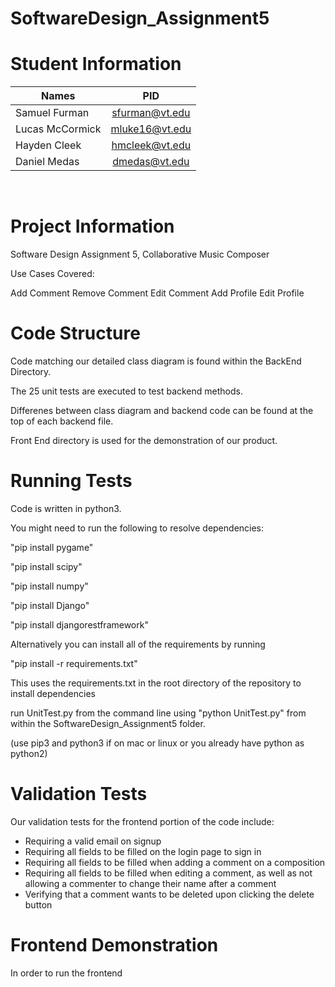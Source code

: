 # SoftwareDesign_Assignment5
<h1>Student Information</h1>

| Names           | PID            |
| --------------- |:--------------:|
| Samuel Furman   | sfurman@vt.edu |
| Lucas McCormick | mluke16@vt.edu |
| Hayden Cleek    | hmcleek@vt.edu |
| Daniel Medas    | dmedas@vt.edu  |    

<br>

<h1>Project Information</h1>

Software Design Assignment 5, Collaborative Music Composer

Use Cases Covered:

Add Comment
Remove Comment
Edit Comment
Add Profile
Edit Profile

<h1>Code Structure</h1>

Code matching our detailed class diagram is found within the BackEnd Directory.

The 25 unit tests are executed to test backend methods.

Differenes between class diagram and backend code can be found at the top of each backend file.

Front End directory is used for the demonstration of our product.

<h1>Running Tests</h1>

Code is written in python3.

You might need to run the following to resolve dependencies:

"pip install pygame"

"pip install scipy"

"pip install numpy"

"pip install Django"

"pip install djangorestframework"

Alternatively you can install all of the requirements by running

"pip install -r requirements.txt"

This uses the requirements.txt in the root directory of the repository to install dependencies

run UnitTest.py from the command line using "python UnitTest.py" from within the
SoftwareDesign_Assignment5 folder.  

(use pip3 and python3 if on mac or linux or you already have python as python2)

<h1>Validation Tests</h1>

Our validation tests for the frontend portion of the code include:

<ul>
  <li>Requiring a valid email on signup</li>
  <li>Requiring all fields to be filled on the login page to sign in</li>
  <li>Requiring all fields to be filled when adding a comment on a composition</li>
  <li>Requiring all fields to be filled when editing a comment, as well as not allowing a commenter to change their name after a comment</li>
  <li>Verifying that a comment wants to be deleted upon clicking the delete button</li>
</ul>

<h1>Frontend Demonstration</h1>

In order to run the frontend
